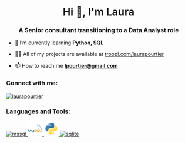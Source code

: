 <h1 align="center">Hi 👋, I'm Laura</h1>
<h3 align="center">A Senior consultant transitioning to a Data Analyst role</h3>

- 🌱 I’m currently learning **Python, SQL**

- 👨‍💻 All of my projects are available at [troopl.com/laurapourtier](troopl.com/laurapourtier)

- 📫 How to reach me **lpourtier@gmail.com**

<h3 align="left">Connect with me:</h3>
<p align="left">
<a href="https://linkedin.com/in/laurapourtier" target="blank"><img align="center" src="https://raw.githubusercontent.com/rahuldkjain/github-profile-readme-generator/master/src/images/icons/Social/linked-in-alt.svg" alt="laurapourtier" height="30" width="40" /></a>
</p>

<h3 align="left">Languages and Tools:</h3>
<p align="left"> <a href="https://www.microsoft.com/en-us/sql-server" target="_blank" rel="noreferrer"> <img src="https://www.svgrepo.com/show/303229/microsoft-sql-server-logo.svg" alt="mssql" width="40" height="40"/> </a> <a href="https://www.mysql.com/" target="_blank" rel="noreferrer"> <img src="https://raw.githubusercontent.com/devicons/devicon/master/icons/mysql/mysql-original-wordmark.svg" alt="mysql" width="40" height="40"/> </a> <a href="https://www.python.org" target="_blank" rel="noreferrer"> <img src="https://raw.githubusercontent.com/devicons/devicon/master/icons/python/python-original.svg" alt="python" width="40" height="40"/> </a> <a href="https://www.sqlite.org/" target="_blank" rel="noreferrer"> <img src="https://www.vectorlogo.zone/logos/sqlite/sqlite-icon.svg" alt="sqlite" width="40" height="40"/> </a> </p>
